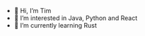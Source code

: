 - 👋 Hi, I’m Tim
- 👀 I’m interested in Java, Python and React
- 🌱 I’m currently learning Rust

<!---
tym21/tym21 is a ✨ special ✨ repository because its `README.md` (this file) appears on your GitHub profile.
You can click the Preview link to take a look at your changes.
--->
